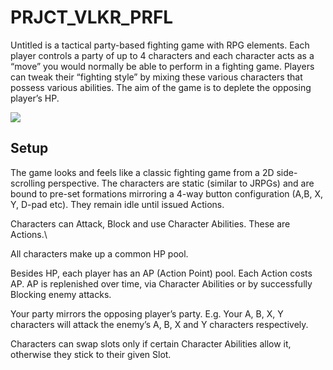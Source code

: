 # PRJCT_VLKR_PRFL

Untitled is a tactical party-based fighting game with RPG elements. Each player controls a party of up to 4 characters and each character acts as a “move” you would normally be able to perform in a fighting game. Players can tweak their “fighting style” by mixing these various characters that possess various abilities. The aim of the game is to deplete the opposing player’s HP.

![](https://github.com/DragstylerNL/PRJCT_VLKR_PRFL/Pictures/Earlypicture.png)

## Setup

The game looks and feels like a classic fighting game from a 2D side-scrolling perspective. The characters are static (similar to JRPGs) and are bound to pre-set formations mirroring a 4-way button configuration (A,B, X, Y, D-pad etc). They remain idle until issued Actions.

Characters can Attack, Block and use Character Abilities. These are Actions.\

All characters make up a common HP pool.

Besides HP, each player has an AP (Action Point) pool. Each Action costs AP. AP is replenished over time, via Character Abilities or by successfully Blocking enemy attacks.

Your party mirrors the opposing player’s party.
E.g. Your A, B, X, Y characters will attack the enemy’s A, B, X and Y characters respectively.

Characters can swap slots only if certain Character Abilities allow it, otherwise they stick to their given Slot.
